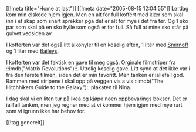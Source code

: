 [[!meta  title="Home at last"]]
[[!meta  date="2005-08-15 12:04:55"]]
Lørdag kom min elskede hjem igjen. Men en alt for full koffert med klær som skal inn i et skap som snart sprekker pga det er alt for mye i det fra før. Og 1 sko par som skal på en sko hylle som også er for full. Så full at mine sko står på gulvet vedsiden av.

I kofferten var det også litt alkohyler til en koselig aften, 1 liter med <a href="http://www.smirnoff.com/">Smirnoff</a> og 1 liter med <a href="http://www.baileys.com/">Baileys</a>.

I kofferten var det faktisk en gave til meg også. Orginale filmstriper fra ::imdb("Matrix Revolutions")::. Utrolig koselig gave. Litt synd at det ikke var i fra den første filmen, siden det er min favoritt. Men tanken er iallefall god. Rammen med stripene i skal opp på veggen vis a vis ::imdb("The Hitchhikers Guide to the Galaxy"):: plakaten til Nina.

I dag skal vi en liten tur på <a href="http://www.ikea.no/">Ikea</a> og kjøpe noen oppbevarings bokser. Det er iallfall tanken, men jeg regner med at vi kommer hjem igjen med mye rart som vi igrunn ikke har behov for.

[[!tag  generelt]]